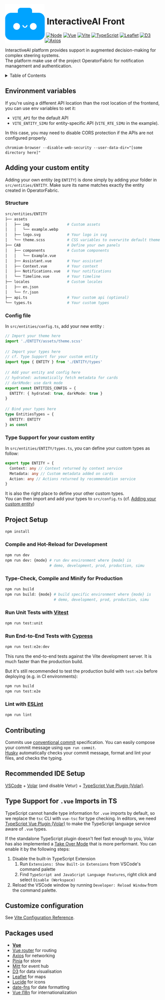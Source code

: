<img align="left" width="128" height="128" src="./public/android-chrome-512x512.png" alt="InteractiveAI logo" />

# ​ InteractiveAI Front

​ [![Node](https://img.shields.io/badge/Node-339933?style=plastic&logo=nodedotjs&logoColor=fff)](https://nodejs.org) [![Vue](https://img.shields.io/badge/Vue-35495E?style=plastic&logo=vuedotjs&logoColor=fff)](https://vuejs.org) [![Vite](https://img.shields.io/badge/Vite-%23646CFF.svg?style=plastic&logo=vite&logoColor=fff)](https://vitejs.dev) [![TypeScript](https://img.shields.io/badge/Typescript-%23007ACC.svg?style=plastic&logo=typescript&logoColor=fff)](https://www.typescriptlang.org) [![Leaflet](https://img.shields.io/badge/Leaflet-199900?style=plastic&logo=Leaflet&logoColor=fff)](https://leafletjs.com) [![D3](https://img.shields.io/badge/D3-F9A03C?style=plastic&logo=d3.js&logoColor=fff)](https://d3js.org) [![Axios](https://img.shields.io/badge/Axios-671ddf?&style=plastic&logo=axios&logoColor=fff)](https://axios-http.com)

InteractiveAI platform provides support in augmented decision-making for complex steering systems.  
The platform make use of the project OperatorFabric for notification management and authentication.

<details>
  <summary>Table of Contents</summary>
  <ol>
    <li><a href="#environment-variables">Environment variables</a></li>
    <li>
      <a href="#adding-your-custom-entity">Adding your custom entity</a>
      <ul>
        <li><a href="#structure">Structure</a></li>
        <li><a href="#config-file">Config file</a></li>
        <li><a href="#type-support-for-your-custom-entity">Type Support for your custom entity</a></li>
      </ul>
    </li>
    <li>
      <a href="#project-setup">Project Setup</a>
      <ul>
        <li><a href="#compile-and-hot-reload-for-development">Compile and Hot-Reload for Development</a></li>
        <li><a href="#type-check-compile-and-minify-for-production">Type-Check, Compile and Minify for Production</a></li>
        <li><a href="#run-unit-tests-with-vitest">Run Unit Tests with Vitest</a></li>
        <li><a href="#run-end-to-end-tests-with-cypress">Run End-to-End Tests with Cypress</a></li>
        <li><a href="#lint-with-eslint">Lint with ESLint</a></li>
      </ul>
    </li>
    <li><a href="#contributing">Contributing</a></li>
    <li><a href="#recommended-ide-setup">Recommended IDE Setup</a></li>
    <li><a href="#type-support-for-vue-imports-in-ts">Type Support for `.vue` Imports in TS</a></li>
    <li><a href="#customize-configuration">Customize configuration</a></li>
    <li><a href="#packages-used">Packages used</a></li>

  </ol>
</details>

## Environment variables

If you're using a different API location than the root location of the frontend, you can use env variables to set it:

- `VITE_API` for the default API
- `VITE_ENTITY_SIMU` for entity-specific API (`VITE_RTE_SIMU` in the example).

In this case, you may need to disable CORS protection if the APIs are not configured properly.

```
chromium-browser --disable-web-security --user-data-dir="[some directory here]"
```

## Adding your custom entity

Adding your own entity (eg `ENTITY`) is done simply by adding your folder in `src/entities/ENTITY`.
Make sure its name matches exactly the entity created in OperatorFabric.

### Structure

```sh
src/entities/ENTITY
├── assets
│   ├── img                 # Custom assets
│   │   └── example.webp
│   ├── logo.svg            # Your logo in svg
│   └── theme.scss          # CSS variables to overwrite default theme
├── CAB                     # Define your own panels
│   ├── components          # Custom components
│   │   └── Example.vue
│   ├── Assistant.vue       # Your assistant
│   ├── Context.vue         # Your context
│   ├── Notifications.vue   # Your notifications
│   └── Timeline.vue        # Your timeline
├── locales                 # Custom locales
│   ├── en.json
│   └── fr.json
├── api.ts                  # Your custom api (optional)
└── types.ts                # Your custom types
```

### Config file

In `src/entities/config.ts`, add your new entity :

```ts
// Import your theme here
import './ENTITY/assets/theme.scss'

// Import your types here
// cf. Type Support for your custom entity
import type { ENTITY } from './ENTITY/types'

// Add your entity and config here
// hydrated: automatically fetch metadata for cards
// darkMode: use dark mode
export const ENTITIES_CONFIG = {
  ENTITY: { hydrated: true, darkMode: true }
}

// Bind your types here
type EntitiesTypes = {
  ENTITY: ENTITY
} as const
```

### Type Support for your custom entity

In `src/entities/ENTITY/types.ts`, you can define your custom types as follow:

```ts
export type ENTITY = {
  Context: any // Context returned by context service
  Metadata: any // Custom metadata added on cards
  Action: any // Actions returned by recommendation service
}
```

It is also the right place to define your other custom types.  
You can then import and add your types to `src/config.ts` (cf. [Adding your custom entity](#adding-your-custom-entity))

## Project Setup

```sh
npm install
```

### Compile and Hot-Reload for Development

```sh
npm run dev
npm run dev: {mode} # run dev environment where {mode} is
                    # demo, development, prod, production, simu
```

### Type-Check, Compile and Minify for Production

```sh
npm run build
npm run build: {mode} # build specific environment where {mode} is
                      # demo, development, prod, production, simu
```

### Run Unit Tests with [Vitest](https://vitest.dev/)

```sh
npm run test:unit
```

### Run End-to-End Tests with [Cypress](https://www.cypress.io/)

```sh
npm run test:e2e:dev
```

This runs the end-to-end tests against the Vite development server.
It is much faster than the production build.

But it's still recommended to test the production build with `test:e2e` before deploying (e.g. in CI environments):

```sh
npm run build
npm run test:e2e
```

### Lint with [ESLint](https://eslint.org/)

```sh
npm run lint
```

## Contributing

Commits use [conventional commit](https://www.conventionalcommits.org/en/v1.0.0/#summary) specification. You can easily compose your commit message using `npm run commit`.  
[Husky](https://typicode.github.io/husky/) automatically checks your commit message, format and lint your files, and checks the typing.

## Recommended IDE Setup

[VSCode](https://code.visualstudio.com/) + [Volar](https://marketplace.visualstudio.com/items?itemName=Vue.volar) (and disable Vetur) + [TypeScript Vue Plugin (Volar)](https://marketplace.visualstudio.com/items?itemName=Vue.vscode-typescript-vue-plugin).

## Type Support for `.vue` Imports in TS

TypeScript cannot handle type information for `.vue` imports by default, so we replace the `tsc` CLI with `vue-tsc` for type checking. In editors, we need [TypeScript Vue Plugin (Volar)](https://marketplace.visualstudio.com/items?itemName=Vue.vscode-typescript-vue-plugin) to make the TypeScript language service aware of `.vue` types.

If the standalone TypeScript plugin doesn't feel fast enough to you, Volar has also implemented a [Take Over Mode](https://github.com/johnsoncodehk/volar/discussions/471#discussioncomment-1361669) that is more performant. You can enable it by the following steps:

1. Disable the built-in TypeScript Extension
   1. Run `Extensions: Show Built-in Extensions` from VSCode's command palette
   2. Find `TypeScript and JavaScript Language Features`, right click and select `Disable (Workspace)`
2. Reload the VSCode window by running `Developer: Reload Window` from the command palette.

## Customize configuration

See [Vite Configuration Reference](https://vitejs.dev/config/).

## Packages used

- **[Vue](https://vuejs.org/guide/introduction.html)**
- [Vue router](https://router.vuejs.org/guide/) for routing
- [Axios](https://axios-http.com/docs/intro) for networking
- [Pinia](https://pinia.vuejs.org/core-concepts/) for store
- [Mitt](https://github.com/developit/mitt) for event hub
- [D3](https://d3js.org/getting-started) for data visualisation
- [Leaflet](https://leafletjs.com/reference.html) for maps
- [Lucide](https://lucide.dev/icons/) for icons
- [date-fns](https://date-fns.org/docs/Getting-Started) for date formatting
- [Vue I18n](https://vue-i18n.intlify.dev/) for internationalization
